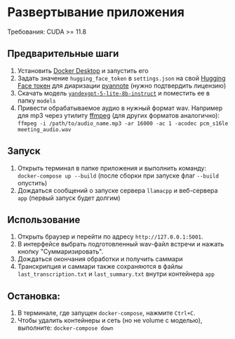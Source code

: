 # Развертывание приложения

Требования: CUDA >= 11.8

## Предварительные шаги

1) Установить [Docker Desktop](https://www.docker.com/products/docker-desktop/) и запустить его
2) Задать значение `hugging_face_token` в `settings.json` на свой [Hugging Face токен](https://huggingface.co/settings/tokens) для диаризации [pyannote](https://huggingface.co/pyannote/speaker-diarization-3.1) (нужно подтвердить лицензию)
3) Скачать модель [`yandexgpt-5-lite-8b-instruct`](https://huggingface.co/yandex/YandexGPT-5-Lite-8B-instruct-GGUF/blob/main/YandexGPT-5-Lite-8B-instruct-Q4_K_M.gguf) и поместить ее в папку `models`
4) Привести обрабатываемое аудио в нужный формат wav. Например для mp3 через утилиту [ffmpeg](https://ffmpeg.org/) (для других форматов аналогично):
    `ffmpeg -i /path/to/audio_name.mp3 -ar 16000 -ac 1 -acodec pcm_s16le meeting_audio.wav`

## Запуск

1) Открыть терминал в папке приложения и выполнить команду: `docker-compose up --build` (после сборки при запуске флаг `--build` опустить)
2) Дождаться сообщений о запуске сервера `llamacpp` и веб-сервера `app` (первый запуск будет долгим)

## Использование

1) Открыть браузер и перейти по адресу `http://127.0.0.1:5001`.
2) В интерфейсе выбрать подготовленный wav-файл встречи и нажать кнопку "Суммаризировать".
3) Дождаться окончания обработки и получить саммари
4) Транскрипция и саммари также сохраняются в файлы `last_transcription.txt` и `last_summary.txt` внутри контейнера `app`

## Остановка:

1) В терминале, где запущен `docker-compose`, нажмите `Ctrl+C`.
2) Чтобы удалить контейнеры и сеть (но не volume с моделью), выполните: `docker-compose down`
